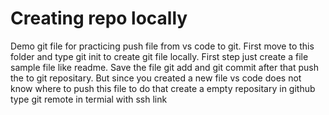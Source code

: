 # Creating repo locally
Demo git file for practicing push file from vs code to git.
First move to this folder and type git init to create git file locally.
First step just create a file sample file like readme.
Save the file git add and git commit after that push the to git repositary.
But since you created a new file vs code does not know where to push this file
to do that create a empty repositary in github type git remote in termial with ssh link
